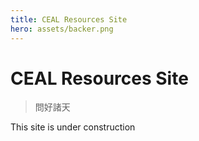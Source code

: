 ```yaml
---
title: CEAL Resources Site
hero: assets/backer.png
---
```


# CEAL Resources Site

> 問好諸天

This site is under construction
